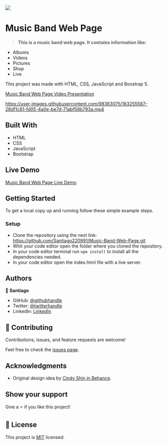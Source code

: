 ![](https://img.shields.io/badge/Microverse-blueviolet)

# Music Band Web Page

> **This is a music band web page. It contains information like:**

- Albums
- Videos
- Pictures
- Shop
- Live

This project was made with HTML, CSS, JavaScript and Boostrap 5.

[Music Band Web Page Video Presentation](https://www.loom.com/share/5df4b8f3cf2341db8320ef4520072415)

https://user-images.githubusercontent.com/98363075/163255587-28df1c81-fd05-4a0e-be7d-71abf58b793a.mp4



## Built With

- HTML
- CSS
- JavaScript
- Bootstrap

## Live Demo

[Music Band Web Page Live Demo](https://santiago220991.github.io/Music-Band-Web-Page/)

## Getting Started

To get a local copy up and running follow these simple example steps.


### Setup

- Clone the repository using the next link: https://github.com/Santiago220991/Music-Band-Web-Page.git
- Whit your code editor open the folder where you cloned the repository.
- In your code editor terminal run `npm install` to install all the dependencies needed.
- In your code editor open the index.html file with a live server.


## Authors

👤 **Santiago**

- GitHub: [@githubhandle](https://github.com/Santiago220991) 
- Twitter: [@twitterhandle](https://twitter.com/SanCardenas10)
- LinkedIn: [LinkedIn](https://www.linkedin.com/in/santiago-cárdenas-671043160/)


## 🤝 Contributing

Contributions, issues, and feature requests are welcome!

Feel free to check the [issues page](https://github.com/Santiago220991/Music-Band-Web-Page/issues).

## Acknowledgments

- Original design idea by [Cindy Shin in Behance](https://www.behance.net/adagio07).

## Show your support

Give a ⭐️ if you like this project!

## 📝 License

This project is [MIT](./MIT.md) licensed.
